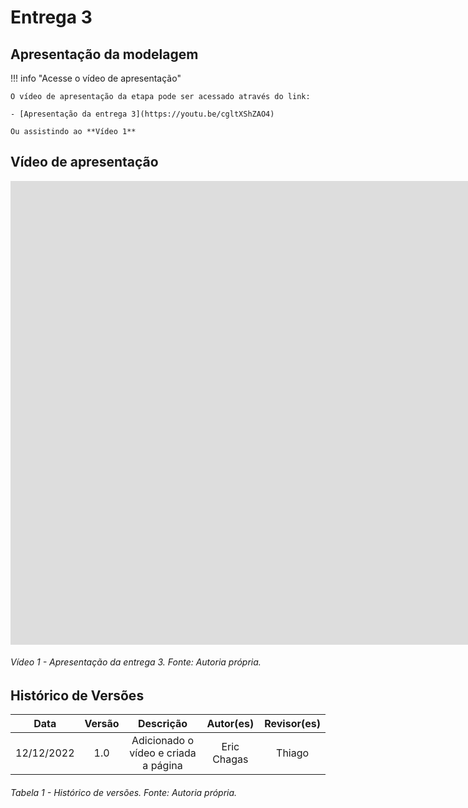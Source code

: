 # Entrega 3

## Apresentação da modelagem

!!! info "Acesse o vídeo de apresentação"
    
    O vídeo de apresentação da etapa pode ser acessado através do link:
  
    - [Apresentação da entrega 3](https://youtu.be/cgltXShZAO4)

    Ou assistindo ao **Vídeo 1**

## Vídeo de apresentação

<iframe width="1862" height="742" src="https://www.youtube.com/embed/cgltXShZAO4" title="Apresentação da entrega 3" frameborder="0" allow="accelerometer; autoplay; clipboard-write; encrypted-media; gyroscope; picture-in-picture" allowfullscreen></iframe>

###### Vídeo 1 - Apresentação da entrega 3. Fonte: Autoria própria.

## Histórico de Versões

|    Data    | Versão |              Descrição               |  Autor(es)  | Revisor(es) |
| :--------: | :----: | :----------------------------------: | :---------: | :---------: |
| 12/12/2022 |  1.0   | Adicionado o vídeo e criada a página | Eric Chagas |   Thiago    |


###### Tabela 1 - Histórico de versões. Fonte: Autoria própria.